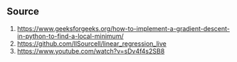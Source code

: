 ## Source
1. https://www.geeksforgeeks.org/how-to-implement-a-gradient-descent-in-python-to-find-a-local-minimum/
2. https://github.com/llSourcell/linear_regression_live
3. https://www.youtube.com/watch?v=sDv4f4s2SB8
